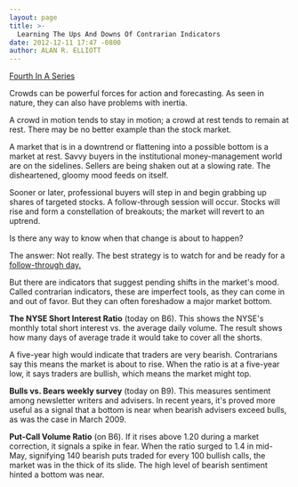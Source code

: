 ```yaml
---
layout: page
title: >-
  Learning The Ups And Downs Of Contrarian Indicators
date: 2012-12-11 17:47 -0800
author: ALAN R. ELLIOTT
---
```





[Fourth In A Series](http://news.investors.com/special-report/635805-you-can-time-the-market.aspx)


Crowds can be powerful forces for action and forecasting. As seen in nature, they can also have problems with inertia.


A crowd in motion tends to stay in motion; a crowd at rest tends to remain at rest. There may be no better example than the stock market.


A market that is in a downtrend or flattening into a possible bottom is a market at rest. Savvy buyers in the institutional money-management world are on the sidelines. Sellers are being shaken out at a slowing rate. The disheartened, gloomy mood feeds on itself.


Sooner or later, professional buyers will step in and begin grabbing up shares of targeted stocks. A follow-through session will occur. Stocks will rise and form a constellation of breakouts; the market will revert to an uptrend.


Is there any way to know when that change is about to happen?


The answer: Not really. The best strategy is to watch for and be ready for a [follow-through day.](http://education.investors.com/investors-corner/636007-you-can-time-the-stock-market.htm?Ntt=burton-malkiel-victor-reklaitis)


But there are indicators that suggest pending shifts in the market's mood. Called contrarian indicators, these are imperfect tools, as they can come in and out of favor. But they can often foreshadow a major market bottom.


**The NYSE Short Interest Ratio** (today on B6). This shows the NYSE's monthly total short interest vs. the average daily volume. The result shows how many days of average trade it would take to cover all the shorts.


A five-year high would indicate that traders are very bearish. Contrarians say this means the market is about to rise. When the ratio is at a five-year low, it says traders are bullish, which means the market might top.


**Bulls vs. Bears weekly survey** (today on B9). This measures sentiment among newsletter writers and advisers. In recent years, it's proved more useful as a signal that a bottom is near when bearish advisers exceed bulls, as was the case in March 2009.


**Put-Call Volume Ratio** (on B6). If it rises above 1.20 during a market correction, it signals a spike in fear. When the ratio surged to 1.4 in mid-May, signifying 140 bearish puts traded for every 100 bullish calls, the market was in the thick of its slide. The high level of bearish sentiment hinted a bottom was near.




